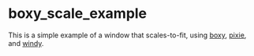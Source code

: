 # boxy_scale_example

This is a simple example of a window that scales-to-fit, using [boxy](https://github.com/treeform/boxy), [pixie](https://github.com/treeform/pixie), and [windy](https://github.com/treeform/windy).
